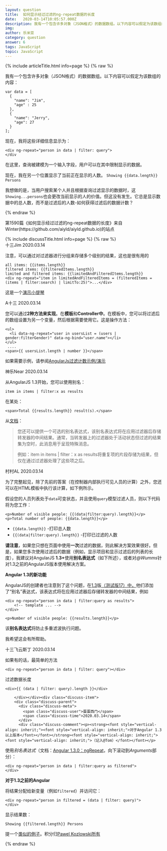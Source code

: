 ```yaml
---
layout: question
title:  如何显示经过过滤的ng-repeat数据的长度
date:   2020-03-14T10:05:57.000Z
description: 我有一个包含许多对象（JSON格式）的数据数组。以下内容可以假定为该数组的内容：var data = \[  {    "name"  "Jim",...
img: 
author: 乐米亚
category: question
answer: 6
tags: JavaScript
topic: JavaScript
---
```

<div class="article-root">
  <div class="article">
    {% include articleTitle.html info=page %}
    {% raw %}
    <div class="article-content"><p><font style="vertical-align: inherit;"><font style="vertical-align: inherit;">我有一个包含许多对象（JSON格式）的数据数组。</font><font style="vertical-align: inherit;">以下内容可以假定为该数组的内容：</font></font></p>

<pre><code>var data = [<font></font>
  {<font></font>
    "name": "Jim",<font></font>
    "age" : 25<font></font>
  },<font></font>
  {<font></font>
    "name": "Jerry",<font></font>
    "age": 27<font></font>
  }<font></font>
];<font></font>
</code></pre>

<p><font style="vertical-align: inherit;"><font style="vertical-align: inherit;">现在，我将这些详细信息显示为：</font></font></p>

<pre><code>&lt;div ng-repeat="person in data | filter: query"&gt;<font></font>
&lt;/div<font></font>
</code></pre>

<p><font style="vertical-align: inherit;"><font style="vertical-align: inherit;">在这里，查询被建模为一个输入字段，用户可以在其中限制显示的数据。</font></font></p>

<p><font style="vertical-align: inherit;"><font style="vertical-align: inherit;">现在，我在另一个位置显示了当前正在显示的人数。 </font></font><code>Showing {{data.length}} Persons</code>  </p>

<p><font style="vertical-align: inherit;"><font style="vertical-align: inherit;">我想做的是，当用户搜索某个人并且根据查询过滤显示的数据时，这</font></font><code>Showing...persons</code><font style="vertical-align: inherit;"><font style="vertical-align: inherit;">也会更改当前显示的人的价值。</font><font style="vertical-align: inherit;">但这没有发生。</font><font style="vertical-align: inherit;">它总是显示数据中的总人数，而不是过滤后的人数-如何获得过滤后的数据计数？</font></font></p></div>
    {% endraw %}
  </div>
  <p class="winter_mark">第1590篇《如何显示经过过滤的ng-repeat数据的长度》来自Winter(https://github.com/aiyld/aiyld.github.io)的站点</p>
  <div class="discuss-wrapper">
    {% include discussTitle.html info=page %}
    {% raw %}
    <div class="discuss-list">
    <div class="discuss-item">
        <div class="discuss-parent">
          <div class="discuss-meta">
            <span class="discuss-user">十三Jim</span>
            <span class="discuss-time">2020.03.14</span>
          </div>
          <div class="discuss-comment"><p><font style="vertical-align: inherit;"><font style="vertical-align: inherit;">注意，可以通过对过滤器进行分组来存储多个级别的结果，这也是很有用的</font></font></p>

<pre><code>all items: {{items.length}}<font></font>
filtered items: {{filteredItems.length}}<font></font>
limited and filtered items: {{limitedAndFilteredItems.length}}<font></font>
&lt;div ng-repeat="item in limitedAndFilteredItems = (filteredItems = (items | filter:search) | limitTo:25)"&gt;...&lt;/div&gt;<font></font>
</code></pre>

<p><font style="vertical-align: inherit;"><font style="vertical-align: inherit;">这是一个</font></font><a href="https://jsfiddle.net/fxzby80p/" rel="noreferrer"><font style="vertical-align: inherit;"><font style="vertical-align: inherit;">演示小提琴</font></font></a> </p></div>
        </div></div><div class="discuss-item">
        <div class="discuss-parent">
          <div class="discuss-meta">
            <span class="discuss-user">A十三</span>
            <span class="discuss-time">2020.03.14</span>
          </div>
          <div class="discuss-comment"><p><font style="vertical-align: inherit;"><font style="vertical-align: inherit;">您可以通过</font></font><strong><font style="vertical-align: inherit;"><font style="vertical-align: inherit;">2种方法来实现</font></font></strong><font style="vertical-align: inherit;"><font style="vertical-align: inherit;">。</font><font style="vertical-align: inherit;">在</font></font><strong><font style="vertical-align: inherit;"><font style="vertical-align: inherit;">模板</font></font></strong><font style="vertical-align: inherit;"><font style="vertical-align: inherit;">和</font></font><strong><font style="vertical-align: inherit;"><font style="vertical-align: inherit;">Controller中</font></font></strong><font style="vertical-align: inherit;"><font style="vertical-align: inherit;">。</font><font style="vertical-align: inherit;">在模板中，您可以将过滤后的数组设置为另一个变量，然后根据需要使用它。</font><font style="vertical-align: inherit;">这是操作方法：</font></font></p>

<pre><code>&lt;ul&gt;<font></font>
  &lt;li data-ng-repeat="user in usersList = (users | gender:filterGender)" data-ng-bind="user.name"&gt;&lt;/li&gt;<font></font>
&lt;/ul&gt;<font></font>
 ....<font></font>
&lt;span&gt;{{ usersList.length | number }}&lt;/span&gt;<font></font>
</code></pre>

<p><font style="vertical-align: inherit;"><font style="vertical-align: inherit;">如果需要示例，请参阅</font></font><a href="http://www.w3docs.com/snippets/angularjs/how-to-show-angularjs-filtered-count.html" rel="noreferrer"><font style="vertical-align: inherit;"><font style="vertical-align: inherit;">AngularJs过滤计数示例/演示</font></font></a></p></div>
        </div></div><div class="discuss-item">
        <div class="discuss-parent">
          <div class="discuss-meta">
            <span class="discuss-user">神乐Near</span>
            <span class="discuss-time">2020.03.14</span>
          </div>
          <div class="discuss-comment"><p><font style="vertical-align: inherit;"><font style="vertical-align: inherit;">从AngularJS 1.3开始，您可以使用别名：  </font></font></p>

<pre><code>item in items | filter:x as results
</code></pre>

<p><font style="vertical-align: inherit;"><font style="vertical-align: inherit;">在某处：</font></font></p>

<pre><code>&lt;span&gt;Total {{results.length}} result(s).&lt;/span&gt;
</code></pre>

<p><font style="vertical-align: inherit;"><font style="vertical-align: inherit;">从</font></font><a href="https://code.angularjs.org/1.3.0-beta.17/docs/api/ng/directive/ngRepeat" rel="noreferrer"><font style="vertical-align: inherit;"><font style="vertical-align: inherit;">文档</font></font></a><font style="vertical-align: inherit;"><font style="vertical-align: inherit;">：</font></font></p>

<blockquote>
  <p><font style="vertical-align: inherit;"><font style="vertical-align: inherit;">您还可以提供一个可选的别名表达式，该别名表达式将在应用过滤器后存储转发器的中间结果。</font><font style="vertical-align: inherit;">通常，当转发器上的过滤器处于活动状态但过滤的结果集为空时，此消息用于呈现特殊消息。</font></font></p>
  
  <p><font style="vertical-align: inherit;"><font style="vertical-align: inherit;">例如：item in items | </font><font style="vertical-align: inherit;">filter：x as results将重复项的片段存储为结果，但仅在通过过滤器处理了这些项之后。</font></font></p>
</blockquote></div>
        </div></div><div class="discuss-item">
        <div class="discuss-parent">
          <div class="discuss-meta">
            <span class="discuss-user">村村AL</span>
            <span class="discuss-time">2020.03.14</span>
          </div>
          <div class="discuss-comment"><p><font style="vertical-align: inherit;"><font style="vertical-align: inherit;">为了完整起见，除了先前的答案（在控制器内部执行可见人员的计算）之外，您还可以在HTML模板中执行该计算，如下例所示。</font></font></p>

<p><font style="vertical-align: inherit;"><font style="vertical-align: inherit;">假设您的人员列表处于</font></font><code>data</code><font style="vertical-align: inherit;"><font style="vertical-align: inherit;">可变状态，并且使用</font></font><code>query</code><font style="vertical-align: inherit;"><font style="vertical-align: inherit;">模型</font><font style="vertical-align: inherit;">过滤人员</font><font style="vertical-align: inherit;">，则以下代码将为您工作：
</font></font></p>

<pre><code>&lt;p&gt;Number of visible people: {{(data|filter:query).length}}&lt;/p&gt;<font></font>
&lt;p&gt;Total number of people: {{data.length}}&lt;/p&gt;<font></font>
</code></pre>

<ul>
<li><code>{{data.length}}</code><font style="vertical-align: inherit;"><font style="vertical-align: inherit;"> -打印总人数</font></font></li>
<li><code>{{(data|filter:query).length}}</code><font style="vertical-align: inherit;"><font style="vertical-align: inherit;"> -打印已过滤的人数</font></font></li>
</ul>

<p><strong><font style="vertical-align: inherit;"><font style="vertical-align: inherit;">请注意</font></font></strong><font style="vertical-align: inherit;"><font style="vertical-align: inherit;">，如果您只想</font><font style="vertical-align: inherit;">在页面中</font><font style="vertical-align: inherit;">使用</font></font><strong><font style="vertical-align: inherit;"><font style="vertical-align: inherit;">一次</font></font></strong><font style="vertical-align: inherit;"><font style="vertical-align: inherit;">过滤的数据，则此解决方案效果很好</font><font style="vertical-align: inherit;">。</font><font style="vertical-align: inherit;">但是，如果您多次使用过滤后的数据（例如，显示项目和显示过滤后的列表的长度），我建议</font><font style="vertical-align: inherit;">对AngularJS </font><strong><font style="vertical-align: inherit;">1.3+</font></strong><font style="vertical-align: inherit;">使用</font></font><strong><font style="vertical-align: inherit;"><font style="vertical-align: inherit;">别名表达式</font></font></strong><font style="vertical-align: inherit;"><font style="vertical-align: inherit;">（如下所述），</font><font style="vertical-align: inherit;">或者对</font><em><font style="vertical-align: inherit;">@Wumms</font></em><font style="vertical-align: inherit;">针对1.3之前的AngularJS版本</font><font style="vertical-align: inherit;">使用解决方案</font><font style="vertical-align: inherit;">。</font></font><strong><font style="vertical-align: inherit;"></font></strong><font style="vertical-align: inherit;"></font><em><font style="vertical-align: inherit;"></font></em><font style="vertical-align: inherit;"></font></p>

<p><strong><font style="vertical-align: inherit;"><font style="vertical-align: inherit;">Angular 1.3的新功能</font></font></strong></p>

<p><font style="vertical-align: inherit;"><font style="vertical-align: inherit;">AngularJS的创建者也注意到了这个问题，在</font></font><a href="https://code.angularjs.org/1.3.0-beta.17/docs/api/ng/directive/ngRepeat"><font style="vertical-align: inherit;"><font style="vertical-align: inherit;">1.3</font></font></a><font style="vertical-align: inherit;"><font style="vertical-align: inherit;">版</font><a href="https://code.angularjs.org/1.3.0-beta.17/docs/api/ng/directive/ngRepeat"><font style="vertical-align: inherit;">（测试版17）中，</font></a><font style="vertical-align: inherit;">他们添加了“别名”表达式，该表达式将在应用过滤器后存储转发器的中间结果，例如</font></font></p>

<pre><code>&lt;div ng-repeat="person in data | filter:query as results"&gt;<font></font>
    &lt;!-- template ... --&gt;<font></font>
&lt;/div&gt;<font></font>
<font></font>
&lt;p&gt;Number of visible people: {{results.length}}&lt;/p&gt;<font></font>
</code></pre>

<p><font style="vertical-align: inherit;"><font style="vertical-align: inherit;">该</font></font><strong><font style="vertical-align: inherit;"><font style="vertical-align: inherit;">别名表达式</font></font></strong><font style="vertical-align: inherit;"><font style="vertical-align: inherit;">将防止多重滤波执行问题。</font></font></p>

<p><font style="vertical-align: inherit;"><font style="vertical-align: inherit;">我希望这会有所帮助。</font></font></p></div>
        </div></div><div class="discuss-item">
        <div class="discuss-parent">
          <div class="discuss-meta">
            <span class="discuss-user">十三飞云斯丁</span>
            <span class="discuss-time">2020.03.14</span>
          </div>
          <div class="discuss-comment"><p><font style="vertical-align: inherit;"><font style="vertical-align: inherit;">如果有的话，最简单的方法</font></font></p>

<pre><code>&lt;div ng-repeat="person in data | filter: query"&gt;&lt;/div&gt;
</code></pre>

<p><font style="vertical-align: inherit;"><font style="vertical-align: inherit;">过滤数据长度 </font></font></p>

<pre><code>&lt;div&gt;{{ (data | filter: query).length }}&lt;/div&gt;
</code></pre></div>
        </div></div><div class="discuss-item">
        <div class="discuss-parent">
          <div class="discuss-meta">
            <span class="discuss-user">蛋蛋西门</span>
            <span class="discuss-time">2020.03.14</span>
          </div>
          <div class="discuss-comment"><p><strong><font style="vertical-align: inherit;"><font style="vertical-align: inherit;">对于Angular 1.3以上版本</font></font></strong><font style="vertical-align: inherit;"><font style="vertical-align: inherit;">（记入@Tom）</font></font></p>

<p><font style="vertical-align: inherit;"><font style="vertical-align: inherit;">使用</font></font><em><font style="vertical-align: inherit;"><font style="vertical-align: inherit;">别名表达式</font></font></em><font style="vertical-align: inherit;"><font style="vertical-align: inherit;">（文档：</font></font><a href="https://code.angularjs.org/1.3.0/docs/api/ng/directive/ngRepeat" rel="noreferrer"><font style="vertical-align: inherit;"><font style="vertical-align: inherit;">Angular 1.3.0：ngRepeat</font></font></a><font style="vertical-align: inherit;"><font style="vertical-align: inherit;">，向下滚动到</font></font><em><font style="vertical-align: inherit;"><font style="vertical-align: inherit;">Arguments</font></font></em><font style="vertical-align: inherit;"><font style="vertical-align: inherit;">部分）：</font></font></p>

<pre><code>&lt;div ng-repeat="person in data | filter:query as filtered"&gt;<font></font>
&lt;/div&gt;<font></font>
</code></pre>

<p><strong><font style="vertical-align: inherit;"><font style="vertical-align: inherit;">对于1.3之前的Angular</font></font></strong></p>

<p><font style="vertical-align: inherit;"><font style="vertical-align: inherit;">将结果分配给新变量（例如</font></font><code>filtered</code><font style="vertical-align: inherit;"><font style="vertical-align: inherit;">）并访问它：</font></font></p>

<pre><code>&lt;div ng-repeat="person in filtered = (data | filter: query)"&gt;<font></font>
&lt;/div&gt;<font></font>
</code></pre>

<p><font style="vertical-align: inherit;"><font style="vertical-align: inherit;">显示结果数：</font></font></p>

<pre><code>Showing {{filtered.length}} Persons
</code></pre>

<p><font style="vertical-align: inherit;"><font style="vertical-align: inherit;">提一个</font></font><a href="http://jsfiddle.net/joshkurz/Nk8qy/3/" rel="noreferrer"><font style="vertical-align: inherit;"><font style="vertical-align: inherit;">类似的例子</font></font></a><font style="vertical-align: inherit;"><font style="vertical-align: inherit;">。</font><font style="vertical-align: inherit;">积分归</font></font><a href="https://groups.google.com/forum/#!topic/angular/7WY_BmFzd3U" rel="noreferrer"><font style="vertical-align: inherit;"><font style="vertical-align: inherit;">Pawel Kozlowski所有</font></font></a></p></div>
        </div></div>
    </div>
    {% endraw %}
  </div>
<div>
